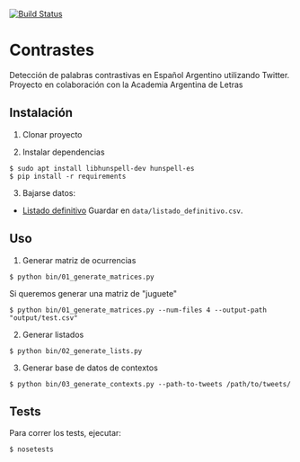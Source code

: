 
[![Build Status](https://travis-ci.org/finiteautomata/contrastes.svg?branch=master)](https://travis-ci.org/finiteautomata/contrastes)

# Contrastes

Detección de palabras contrastivas en Español Argentino utilizando Twitter. Proyecto en colaboración con la Academia Argentina de Letras


## Instalación

1. Clonar proyecto

2. Instalar dependencias

```
$ sudo apt install libhunspell-dev hunspell-es
$ pip install -r requirements
```

3. Bajarse datos:


* [Listado definitivo](https://docs.google.com/spreadsheets/d/1ApWSm2dxU1-AXiN3HiYP_pLCaUhKRciUNm4e_RguGwg/edit#gid=1227749228) Guardar en `data/listado_definitivo.csv`.



## Uso

1. Generar matriz de ocurrencias

```
$ python bin/01_generate_matrices.py
```

Si queremos generar una matriz de "juguete"


```
$ python bin/01_generate_matrices.py --num-files 4 --output-path "output/test.csv"
```

2. Generar listados

```
$ python bin/02_generate_lists.py
```


3. Generar base de datos de contextos

```
$ python bin/03_generate_contexts.py --path-to-tweets /path/to/tweets/
```




## Tests

Para correr los tests, ejecutar:

```
$ nosetests
```
